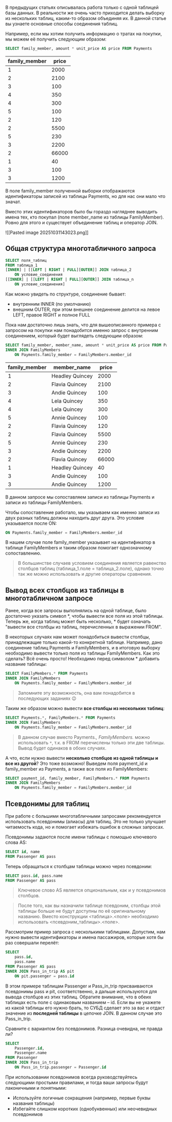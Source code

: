 В предыдущих статьях описывалась работа только с одной таблицей базы данных. В реальности же очень часто приходится делать выборку из нескольких таблиц, каким-то образом объединяя их. В данной статье вы узнаете основные способы соединения таблиц.

Например, если мы хотим получить информацию о тратах на покупки, мы можем её получить следующим образом:

```sql
SELECT family_member, amount * unit_price AS price FROM Payments
```

|family_member|price|
|---|---|
|1|2000|
|2|2100|
|3|100|
|4|350|
|4|300|
|5|100|
|2|120|
|2|5500|
|5|230|
|3|2200|
|2|66000|
|1|40|
|3|100|
|3|1200|

В поле family_member полученной выборки отображаются идентификаторы записей из таблицы Payments, но для нас они мало что значат.

Вместо этих идентификаторов было бы гораздо нагляднее выводить имена тех, кто покупал (поле member_name из таблицы FamilyMember). Ровно для этого и существует объединение таблиц и оператор JOIN.

![[Pasted image 20251031143023.png]]

## Общая структура многотабличного запроса

```sql
SELECT поля_таблиц
FROM таблица_1
[INNER] | [[LEFT | RIGHT | FULL][OUTER]] JOIN таблица_2
    ON условие_соединения
[[INNER] | [[LEFT | RIGHT | FULL][OUTER]] JOIN таблица_n
    ON условие_соединения]
```

Как можно увидеть по структуре, соединение бывает:

- внутренним INNER (по умолчанию)
- внешним OUTER, при этом внешнее соединение делится на левое LEFT, правое RIGHT и полное FULL

Пока нам достаточно лишь знать, что для вышеописанного примера с запросом на покупки нам понадобится именно запрос с внутренним соединением, который будет выглядеть следующим образом:

```sql
SELECT family_member, member_name, amount * unit_price AS price FROM Payments
INNER JOIN FamilyMembers
    ON Payments.family_member = FamilyMembers.member_id
```

|family_member|member_name|price|
|---|---|---|
|1|Headley Quincey|2000|
|2|Flavia Quincey|2100|
|3|Andie Quincey|100|
|4|Lela Quincey|350|
|4|Lela Quincey|300|
|5|Annie Quincey|100|
|2|Flavia Quincey|120|
|2|Flavia Quincey|5500|
|5|Annie Quincey|230|
|3|Andie Quincey|2200|
|2|Flavia Quincey|66000|
|1|Headley Quincey|40|
|3|Andie Quincey|100|
|3|Andie Quincey|1200|

В данном запросе мы сопоставляем записи из таблицы Payments и записи из таблицы FamilyMembers.

Чтобы сопоставление работало, мы указываем как именно записи из двух разных таблиц должны находить друг друга. Это условие указывается после ON:

```sql
ON Payments.family_member = FamilyMembers.member_id
```

В нашем случае поле family_member указывает на идентификатор в таблице FamilyMembers и таким образом помогает однозначному сопоставлению.

> В большинстве случаев условием соединения является равенство столбцов таблиц (таблица_1.поле = таблица_2.поле), однако точно так же можно использовать и другие операторы сравнения.

## Вывод всех столбцов из таблицы в многотабличном запросе

Ранее, когда все запросы выполнялись на одной таблице, было достаточно указать символ *, чтобы вывести все поля из этой таблицы. Теперь же, когда таблиц может быть несколько, * будет означать "вывести все столбцы из таблиц, перечисленных в выражении FROM".

В некоторых случаях нам может понадобиться вывести столбцы, принадлежащие только какой-то конкретной таблице. Например, дано соединение таблиц Payments и FamilyMembers, и в итоговую выборку необходимо вывести только поля из таблицы FamilyMembers. Как это сделать? Всё очень просто! Необходимо перед символом * добавить название таблицы:

```sql
SELECT FamilyMembers.* FROM Payments
INNER JOIN FamilyMembers
    ON Payments.family_member = FamilyMembers.member_id
```

> Запомните эту возможность, она вам понадобится в последующих заданиях 😉

Таким же образом можно вывести **все столбцы из нескольких таблиц**:

```sql
SELECT Payments.*, FamilyMembers.* FROM Payments
INNER JOIN FamilyMembers
    ON Payments.family_member = FamilyMembers.member_id
```

> В данном случае вместо Payments.*, FamilyMembers.* можно использовать `*`, т.к. в FROM перечислены только эти две таблицы. Вывод будет одинаков в обоих случаях.

А что, если нужно вывести **несколько столбцов из одной таблицы и все из другой**? Это тоже возможно! Выведем поля payment_id и family_member из Payments, а также все поля из FamilyMembers:

```sql
SELECT payment_id, family_member, FamilyMembers.* FROM Payments
INNER JOIN FamilyMembers
    ON Payments.family_member = FamilyMembers.member_id
```

## Псевдонимы для таблиц

При работе с большими многотабличными запросами рекомендуется использовать псевдонимы (алиасы) для таблиц. Это не только улучшает читаемость кода, но и помогает избежать ошибок в сложных запросах.

Псевдонимы задаются после имени таблицы с помощью ключевого слова AS:

```sql
SELECT id, name
FROM Passenger AS pass
```

Теперь обращаться к столбцам таблицы можно через псевдоним:

```sql
SELECT pass.id, pass.name
FROM Passenger AS pass
```

> Ключевое слово AS является опциональным, как и у псевдонимов столбцов.

> После того, как вы назначили таблице псевдоним, столбцы этой таблицы больше не будут доступны по её оригинальному названию. Вместо конструкции <таблица>.<поле> необходимо использовать <псевдоним_таблицы>.<поле>.

Рассмотрим пример запроса с несколькими таблицами. Допустим, нам нужно вывести идентификаторы и имена пассажиров, которые хотя бы раз совершали перелёт:

```sql
SELECT
    pass.id,
    pass.name
FROM Passenger AS pass
INNER JOIN Pass_in_trip AS pit
    ON pit.passenger = pass.id
```

В этом примере таблицам Passenger и Pass_in_trip присваиваются псевдонимы pass и pit, соответственно, а дальше используются для вывода столбцов из этих таблиц. Обратите внимание, что в обеих таблицах есть поле с одинаковым названием – id. Если вы не укажете из какой таблицы его нужно брать, то СУБД сделает это за вас и отдаст значение из **последней таблицы** в цепочке JOIN. В данном случае это Pass_in_trip.

Сравните с вариантом без псевдонимов. Разница очевидна, не правда ли?

```sql
SELECT
    Passenger.id,
    Passenger.name
FROM Passenger
INNER JOIN Pass_in_trip
    ON Pass_in_trip.passenger = Passenger.id
```

При использовании псевдонимов всегда руководствуйтесь следующими простыми правилами, и тогда ваши запросы будут лаконичными и понятными:

- Используйте логичные сокращения (например, первые буквы названия таблицы)
- Избегайте слишком коротких (однобуквенных) или неочевидных псевдонимов